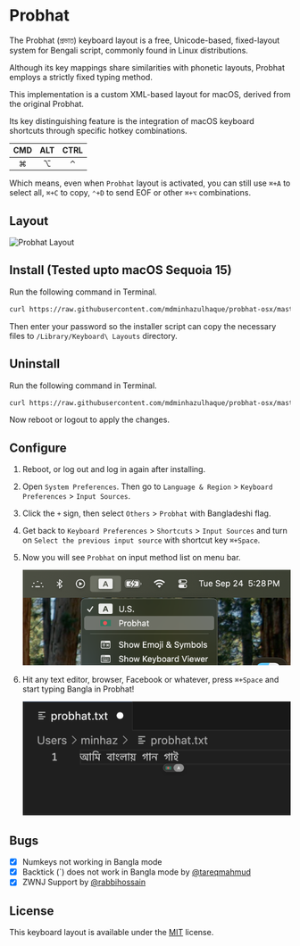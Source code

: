 # Probhat

The Probhat (প্রভাত) keyboard layout is a free, Unicode-based, fixed-layout system for Bengali script, commonly found in Linux distributions.

Although its key mappings share similarities with phonetic layouts, Probhat employs a strictly fixed typing method.

This implementation is a custom XML-based layout for macOS, derived from the original Probhat.

Its key distinguishing feature is the integration of macOS keyboard shortcuts through specific hotkey combinations.

|CMD|ALT|CTRL|
|:---:|:---:|:---:|
|⌘|⌥|⌃|

Which means, even when `Probhat` layout is activated, you can still use `⌘+A` to select all, `⌘+C` to copy, `⌃+D` to send EOF or other `⌘+⌥` combinations.

## Layout

![Probhat Layout](https://upload.wikimedia.org/wikipedia/commons/thumb/c/c2/KB-Bengali-Probhat.svg/800px-KB-Bengali-Probhat.svg.png)

## Install (Tested upto macOS Sequoia 15)

Run the following command in Terminal.

```bash
curl https://raw.githubusercontent.com/mdminhazulhaque/probhat-osx/master/install.sh | sudo bash
```

Then enter your password so the installer script can copy the necessary files to `/Library/Keyboard\ Layouts` directory.

## Uninstall

Run the following command in Terminal.

```bash
curl https://raw.githubusercontent.com/mdminhazulhaque/probhat-osx/master/uninstall.sh | sudo bash
```

Now reboot or logout to apply the changes.

## Configure

1. Reboot, or log out and log in again after installing.
2. Open `System Preferences`. Then go to `Language & Region` > `Keyboard Preferences` > `Input Sources`.
3. Click the `+` sign, then select `Others` > `Probhat` with Bangladeshi flag.
4. Get back to `Keyboard Preferences` > `Shortcuts` > `Input Sources` and turn on `Select the previous input source` with shortcut key `⌘+Space`.
5. Now you will see `Probhat` on input method list on menu bar.

    ![Probhat Input](img/ime.png)
    
6. Hit any text editor, browser, Facebook or whatever, press `⌘+Space` and start typing Bangla in Probhat!

    ![Bangla in Text Editor](img/text.png)

## Bugs

- [x] Numkeys not working in Bangla mode
- [x] Backtick (\`) does not work in Bangla mode by [@tareqmahmud](https://github.com/tareqmahmud)
- [x] ZWNJ Support by [@rabbihossain](https://github.com/rabbihossain)

## License

This keyboard layout is available under the [MIT](http://mths.be/mit) license.
